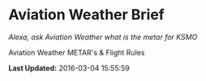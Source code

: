 # Aviation Weather Brief
*Alexa, ask Aviation Weather what is the metar for KSMO*

Aviation Weather METAR's & Flight Rules

**Last Updated:** 2016-03-04 15:55:59